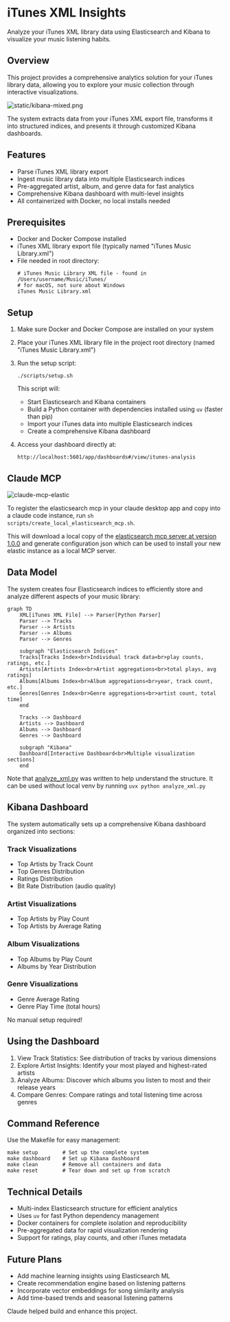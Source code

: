 # iTunes XML Insights

Analyze your iTunes XML library data using Elasticsearch and Kibana to visualize your music listening habits.

## Overview

This project provides a comprehensive analytics solution for your iTunes library data, allowing you to explore your music collection through interactive visualizations.

![static/kibana-mixed.png](static/kibana-mixed.png)

The system extracts data from your iTunes XML export file, transforms it into structured indices, and presents it through customized Kibana dashboards.


## Features

- Parse iTunes XML library export
- Ingest music library data into multiple Elasticsearch indices
- Pre-aggregated artist, album, and genre data for fast analytics
- Comprehensive Kibana dashboard with multi-level insights
- All containerized with Docker, no local installs needed

## Prerequisites

- Docker and Docker Compose installed
- iTunes XML library export file (typically named "iTunes Music Library.xml")
- File needed in root directory:
  ```
  # iTunes Music Library XML file - found in /Users/username/Music/iTunes/ 
  # for macOS, not sure about Windows
  iTunes Music Library.xml
  ```

## Setup

1. Make sure Docker and Docker Compose are installed on your system

2. Place your iTunes XML library file in the project root directory (named "iTunes Music Library.xml")

3. Run the setup script:
   ```
   ./scripts/setup.sh
   ```
   
   This script will:
   - Start Elasticsearch and Kibana containers
   - Build a Python container with dependencies installed using `uv` (faster than pip)
   - Import your iTunes data into multiple Elasticsearch indices
   - Create a comprehensive Kibana dashboard

4. Access your dashboard directly at:
   ```
   http://localhost:5601/app/dashboards#/view/itunes-analysis
   ```

## Claude MCP

![claude-mcp-elastic](static/claude-mcp-elasticsearch-desktop.png)

To register the elasticsearch mcp in your claude desktop app and copy into a claude code instance, run `sh scripts/create_local_elasticsearch_mcp.sh`.

This will download a local copy of the [elasticsearch mcp server at version 1.0.0](https://github.com/cr7258/elasticsearch-mcp-server/releases/tag/v1.0.0) and generate configuration json which can be used to install your new elastic instance as a local MCP server. 

## Data Model

The system creates four Elasticsearch indices to efficiently store and analyze different aspects of your music library:

```mermaid
graph TD
    XML[iTunes XML File] --> Parser[Python Parser]
    Parser --> Tracks
    Parser --> Artists
    Parser --> Albums
    Parser --> Genres
    
    subgraph "Elasticsearch Indices"
    Tracks[Tracks Index<br>Individual track data<br>play counts, ratings, etc.]
    Artists[Artists Index<br>Artist aggregations<br>total plays, avg ratings]
    Albums[Albums Index<br>Album aggregations<br>year, track count, etc.]
    Genres[Genres Index<br>Genre aggregations<br>artist count, total time]
    end
    
    Tracks --> Dashboard
    Artists --> Dashboard
    Albums --> Dashboard
    Genres --> Dashboard
    
    subgraph "Kibana"
    Dashboard[Interactive Dashboard<br>Multiple visualization sections]
    end
```

Note that [analyze_xml.py](analyze_xml.py) was written to help understand the structure. It can be used without local venv by running `uvx python analyze_xml.py`

## Kibana Dashboard

The system automatically sets up a comprehensive Kibana dashboard organized into sections:

### Track Visualizations
- Top Artists by Track Count
- Top Genres Distribution
- Ratings Distribution
- Bit Rate Distribution (audio quality)

### Artist Visualizations
- Top Artists by Play Count
- Top Artists by Average Rating

### Album Visualizations
- Top Albums by Play Count
- Albums by Year Distribution

### Genre Visualizations
- Genre Average Rating
- Genre Play Time (total hours)

No manual setup required!

## Using the Dashboard

1. View Track Statistics: See distribution of tracks by various dimensions
2. Explore Artist Insights: Identify your most played and highest-rated artists
3. Analyze Albums: Discover which albums you listen to most and their release years
4. Compare Genres: Compare ratings and total listening time across genres

## Command Reference

Use the Makefile for easy management:

```
make setup        # Set up the complete system
make dashboard    # Set up Kibana dashboard
make clean        # Remove all containers and data
make reset        # Tear down and set up from scratch
```

## Technical Details

- Multi-index Elasticsearch structure for efficient analytics
- Uses `uv` for fast Python dependency management
- Docker containers for complete isolation and reproducibility
- Pre-aggregated data for rapid visualization rendering
- Support for ratings, play counts, and other iTunes metadata

## Future Plans

- Add machine learning insights using Elasticsearch ML
- Create recommendation engine based on listening patterns
- Incorporate vector embeddings for song similarity analysis
- Add time-based trends and seasonal listening patterns

Claude helped build and enhance this project.